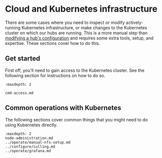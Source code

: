 # Cloud and Kubernetes infrastructure

There are some cases where you need to inspect or modify actively-running Kubernetes infrastructure, or make changes to the Kubernetes cluster on which our hubs are running.
This is a more manual step than [modifying a hub's configuration](/topic/config) and requires some extra tools, setup, and expertise.
These sections cover how to do this.

## Get started

First off, you'll need to gain access to the Kubernetes cluster.
See the following section for instructions on how to do so.

```{toctree}
:maxdepth: 2

cmd-access.md
```

## Common operations with Kubernetes

The following sections cover common things that you might need to do using Kubernetes directly.

```{toctree}
:maxdepth: 2
node-administration.md
../operate/manual-nfs-setup.md
../configure/culling.md
../operate/grafana.md
```
